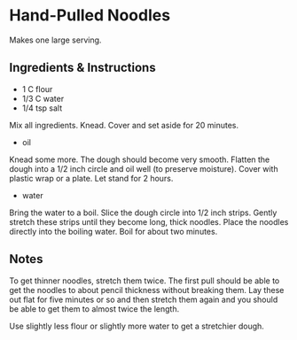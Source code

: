 # Hand-Pulled Noodles

Makes one large serving.

## Ingredients & Instructions

- 1 C flour
- 1/3 C water
- 1/4 tsp salt

Mix all ingredients.  Knead.  Cover and set aside for 20 minutes.

- oil

Knead some more.  The dough should become very smooth.  Flatten the dough into a
1/2 inch circle and oil well (to preserve moisture).  Cover with plastic wrap or
a plate.  Let stand for 2 hours.

- water

Bring the water to a boil.  Slice the dough circle into 1/2 inch strips.  Gently
stretch these strips  until they become long,  thick noodles.  Place the noodles
directly into the boiling water.  Boil for about two minutes.


## Notes

To get thinner noodles, stretch them twice. The first pull should be able to get
the noodles to about pencil thickness without breaking them.  Lay these out flat
for five minutes or so and then stretch them again and you should be able to get
them to almost twice the length.

Use slightly less flour or slightly more water to get a stretchier dough.

